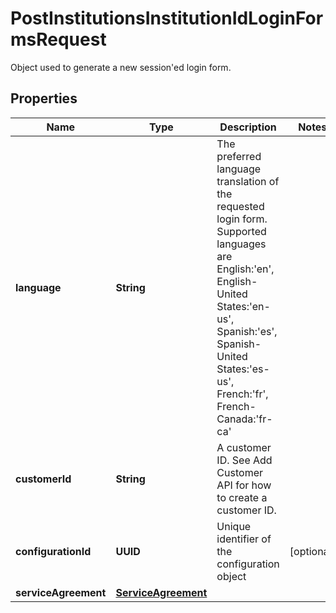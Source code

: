 

# PostInstitutionsInstitutionIdLoginFormsRequest

Object used to generate a new session'ed login form.

## Properties

| Name | Type | Description | Notes |
|------------ | ------------- | ------------- | -------------|
|**language** | **String** | The preferred language translation of the requested login form. Supported languages are English:&#39;en&#39;, English-United States:&#39;en-us&#39;, Spanish:&#39;es&#39;, Spanish-United States:&#39;es-us&#39;, French:&#39;fr&#39;, French-Canada:&#39;fr-ca&#39; |  |
|**customerId** | **String** | A customer ID. See Add Customer API for how to create a customer ID. |  |
|**configurationId** | **UUID** | Unique identifier of the configuration object |  [optional] |
|**serviceAgreement** | [**ServiceAgreement**](ServiceAgreement.md) |  |  |



